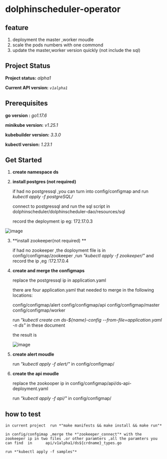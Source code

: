 # dolphinscheduler-operator

## feature 

1. deployment the master ,worker moudle 
2. scale the pods numbers with one commond 
3. update the master,worker version  quickly (not include the sql)

## Project Status

**Project status:** *alpha1*

**Current API version:** *`v1alpha1`*

## Prerequisites

**go version :** *go1.17.6*

**minikube version:** *v1.25.1*

**kubebuilder version:** *3.3.0*

**kubectl version:** *1.23.1*

## Get Started
1. **create  namespace ds**

2. **install  postgres (not required)**

    if had no postgressql ,you can turn into config/configmap and run *kubectl apply -f postgreSQL/* 

    connect to postgressql and run the sql script in  dolphinscheduler/dolphinscheduler-dao/resources/sql

    record the deployment ip  eg: 172.17.0.3

![image](https://user-images.githubusercontent.com/7134124/170439546-87cce0df-6cb4-4ab1-bb01-9200309efe45.png)

3. **install  zookeeper(not required) **

    if had no zookeeper ,the doployment file is in config/configmap/zookeeper ,run *"kubectl apply -f zookeeper/"* and record the ip ,eg :172.17.0.4

4.  **create  and merge the configmaps**

    replace the postgressql ip in application.yaml
    
    there  are four application.yaml that needed  to merge in the following locations:
    
    config/configmap/alert
    config/configmap/api
    config/configmap/master
    config/configmap/worker
    
    run  *"kubectl create cm ds-${name}-config --from-file=application.yaml -n  ds"* in these document
    
    the result is 
    
    ![image](https://user-images.githubusercontent.com/7134124/170443875-217e12e6-d50d-4ef2-b3ac-b81f4d5a7666.png)

5. **create alert moudle**

    run *"kubectl apply -f alert/"* in config/configmap/
    
6.  **create the api moudle**

    replace the zookooper ip in config/configmap/api/ds-api-deployment.yaml
    
    run *"kubectl apply -f api/"* in config/configmap/
    
 ## how to test
 
    in current project  run *"make manifests && make install && make run"* 

    in config/confgimap ,merge the *"zookeeper_connect"* with the zookeeper ip in two files .or other paramters ,all the paramters you can find  in      api/v1alpha1/ds${crdname}_types.go
    
    run *"kubectl apply -f samples"* 
     
    
    
